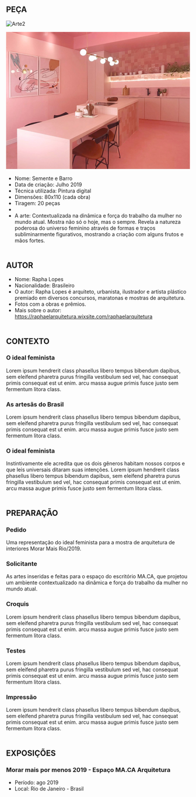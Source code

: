 ## PEÇA
![Arte2](/images/arte_ambientada.jpeg)

![Image of Yaktocat](https://github.com/RaphaLopes-Artworks/images/blob/master/arte_ambientada.jpeg)

- Nome: Semente e Barro 
- Data de criação: Julho 2019 
- Técnica utilizada: Pintura digital
- Dimensões: 80x110 (cada obra)
- Tiragem: 20 peças 
- 
- A arte: Contextualizada na dinâmica e força do trabalho da mulher no mundo atual. Mostra não só o hoje, mas o sempre. Revela a natureza poderosa do universo feminino através de formas e traços subliminarmente figurativos, mostrando a criação com alguns frutos e mãos fortes.<br><br>

## AUTOR
- Nome: Rapha Lopes
- Nacionalidade: Brasileiro
- O autor: Rapha Lopes é arquiteto, urbanista, ilustrador e artista plástico premiado em diversos concursos, maratonas e mostras de arquitetura. 
- Fotos com a obras e prêmios.
- Mais sobre o autor:  https://raphaelarquitetura.wixsite.com/raphaelarquitetura <br><br>


## CONTEXTO 

### O ideal feminista
Lorem ipsum hendrerit class phasellus libero tempus bibendum dapibus, sem eleifend pharetra purus fringilla vestibulum sed vel, hac consequat primis consequat est ut enim. arcu massa augue primis fusce justo sem fermentum litora class.


### As artesãs do Brasil 
Lorem ipsum hendrerit class phasellus libero tempus bibendum dapibus, sem eleifend pharetra purus fringilla vestibulum sed vel, hac consequat primis consequat est ut enim. arcu massa augue primis fusce justo sem fermentum litora class.


### O ideal feminista
 Instintivamente ele acredita que os dois gêneros habitam nossos corpos e que leis universais ditaram suas intenções.
Lorem ipsum hendrerit class phasellus libero tempus bibendum dapibus, sem eleifend pharetra purus fringilla vestibulum sed vel, hac consequat primis consequat est ut enim. arcu massa augue primis fusce justo sem fermentum litora class.<br><br>


## PREPARAÇÃO 

### Pedido
Uma representação do ideal feminista para a mostra de arquitetura de interiores Morar Mais Rio/2019.

### Solicitante
As artes inseridas e feitas para o espaço do escritório MA.CA, que projetou um ambiente contextualizado na dinâmica e força do trabalho da mulher no mundo atual.

### Croquis
Lorem ipsum hendrerit class phasellus libero tempus bibendum dapibus, sem eleifend pharetra purus fringilla vestibulum sed vel, hac consequat primis consequat est ut enim. arcu massa augue primis fusce justo sem fermentum litora class.

### Testes
Lorem ipsum hendrerit class phasellus libero tempus bibendum dapibus, sem eleifend pharetra purus fringilla vestibulum sed vel, hac consequat primis consequat est ut enim. arcu massa augue primis fusce justo sem fermentum litora class.

### Impressão  
Lorem ipsum hendrerit class phasellus libero tempus bibendum dapibus, sem eleifend pharetra purus fringilla vestibulum sed vel, hac consequat primis consequat est ut enim. arcu massa augue primis fusce justo sem fermentum litora class.<br><br>

## EXPOSIÇÕES 

### Morar mais por menos 2019 - Espaço MA.CA Arquitetura
- Período: ago 2019
- Local: Rio de Janeiro - Brasil

